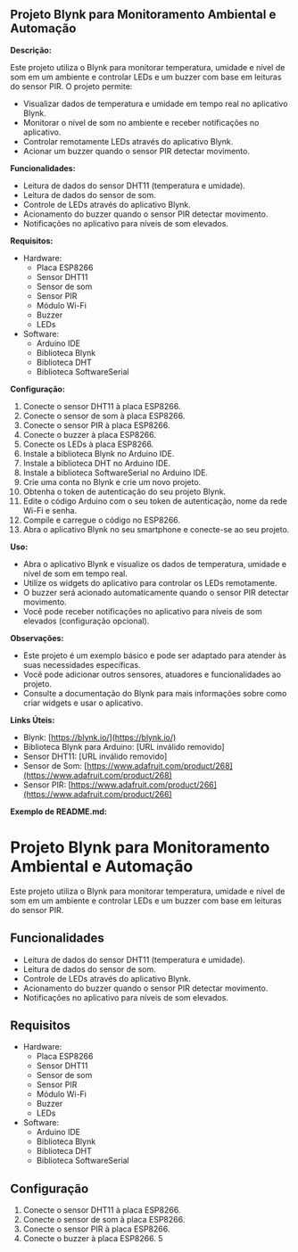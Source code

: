 ## Projeto Blynk para Monitoramento Ambiental e Automação

**Descrição:**

Este projeto utiliza o Blynk para monitorar temperatura, umidade e nível de som em um ambiente e controlar LEDs e um buzzer com base em leituras do sensor PIR. O projeto permite:

* Visualizar dados de temperatura e umidade em tempo real no aplicativo Blynk.
* Monitorar o nível de som no ambiente e receber notificações no aplicativo.
* Controlar remotamente LEDs através do aplicativo Blynk.
* Acionar um buzzer quando o sensor PIR detectar movimento.

**Funcionalidades:**

* Leitura de dados do sensor DHT11 (temperatura e umidade).
* Leitura de dados do sensor de som.
* Controle de LEDs através do aplicativo Blynk.
* Acionamento do buzzer quando o sensor PIR detectar movimento.
* Notificações no aplicativo para níveis de som elevados.

**Requisitos:**

* Hardware:
    * Placa ESP8266
    * Sensor DHT11
    * Sensor de som
    * Sensor PIR
    * Módulo Wi-Fi
    * Buzzer
    * LEDs
* Software:
    * Arduino IDE
    * Biblioteca Blynk
    * Biblioteca DHT
    * Biblioteca SoftwareSerial

**Configuração:**

1. Conecte o sensor DHT11 à placa ESP8266.
2. Conecte o sensor de som à placa ESP8266.
3. Conecte o sensor PIR à placa ESP8266.
4. Conecte o buzzer à placa ESP8266.
5. Conecte os LEDs à placa ESP8266.
6. Instale a biblioteca Blynk no Arduino IDE.
7. Instale a biblioteca DHT no Arduino IDE.
8. Instale a biblioteca SoftwareSerial no Arduino IDE.
9. Crie uma conta no Blynk e crie um novo projeto.
10. Obtenha o token de autenticação do seu projeto Blynk.
11. Edite o código Arduino com o seu token de autenticação, nome da rede Wi-Fi e senha.
12. Compile e carregue o código no ESP8266.
13. Abra o aplicativo Blynk no seu smartphone e conecte-se ao seu projeto.

**Uso:**

* Abra o aplicativo Blynk e visualize os dados de temperatura, umidade e nível de som em tempo real.
* Utilize os widgets do aplicativo para controlar os LEDs remotamente.
* O buzzer será acionado automaticamente quando o sensor PIR detectar movimento.
* Você pode receber notificações no aplicativo para níveis de som elevados (configuração opcional).

**Observações:**

* Este projeto é um exemplo básico e pode ser adaptado para atender às suas necessidades específicas.
* Você pode adicionar outros sensores, atuadores e funcionalidades ao projeto.
* Consulte a documentação do Blynk para mais informações sobre como criar widgets e usar o aplicativo.

**Links Úteis:**

* Blynk: [https://blynk.io/](https://blynk.io/)
* Biblioteca Blynk para Arduino: [URL inválido removido]
* Sensor DHT11: [URL inválido removido]
* Sensor de Som: [https://www.adafruit.com/product/268](https://www.adafruit.com/product/268)
* Sensor PIR: [https://www.adafruit.com/product/266](https://www.adafruit.com/product/266)

**Exemplo de README.md:**

# Projeto Blynk para Monitoramento Ambiental e Automação

Este projeto utiliza o Blynk para monitorar temperatura, umidade e nível de som em um ambiente e controlar LEDs e um buzzer com base em leituras do sensor PIR.

## Funcionalidades

* Leitura de dados do sensor DHT11 (temperatura e umidade).
* Leitura de dados do sensor de som.
* Controle de LEDs através do aplicativo Blynk.
* Acionamento do buzzer quando o sensor PIR detectar movimento.
* Notificações no aplicativo para níveis de som elevados.

## Requisitos

* Hardware:
    * Placa ESP8266
    * Sensor DHT11
    * Sensor de som
    * Sensor PIR
    * Módulo Wi-Fi
    * Buzzer
    * LEDs
* Software:
    * Arduino IDE
    * Biblioteca Blynk
    * Biblioteca DHT
    * Biblioteca SoftwareSerial

## Configuração

1. Conecte o sensor DHT11 à placa ESP8266.
2. Conecte o sensor de som à placa ESP8266.
3. Conecte o sensor PIR à placa ESP8266.
4. Conecte o buzzer à placa ESP8266.
5
